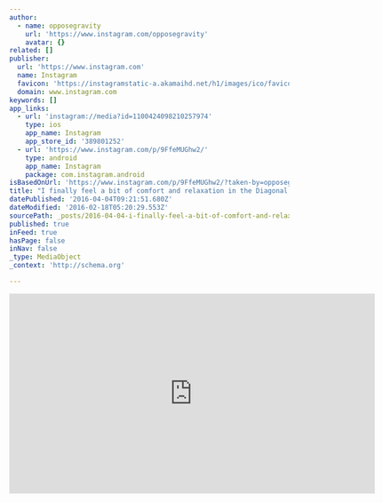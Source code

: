 ```yaml
---
author:
  - name: opposegravity
    url: 'https://www.instagram.com/opposegravity'
    avatar: {}
related: []
publisher:
  url: 'https://www.instagram.com'
  name: Instagram
  favicon: 'https://instagramstatic-a.akamaihd.net/h1/images/ico/favicon.ico/7cdab0872b15.ico'
  domain: www.instagram.com
keywords: []
app_links:
  - url: 'instagram://media?id=1100424098210257974'
    type: ios
    app_name: Instagram
    app_store_id: '389801252'
  - url: 'https://www.instagram.com/p/9FfeMUGhw2/'
    type: android
    app_name: Instagram
    package: com.instagram.android
isBasedOnUrl: 'https://www.instagram.com/p/9FfeMUGhw2/?taken-by=opposegravity'
title: "I finally feel a bit of comfort and relaxation in the Diagonal stretch! This has taken me a more than a few months to be able to stay for any length of time. This move even helped repair my knee that had ached for years try I dare you! Big movements are coming soon I can see it all coming together #goals Don't forget tonights class @traininggroundbkk it's all grip strength. If you cannot control your own weight suspended in space your pulling game is going to suffer. Come tonight and learn how to take your pulling strength to the next level! #Bangkok #Thailand #calisthenics #gymnasticbodies #movementculture #movementpuzzle"
datePublished: '2016-04-04T09:21:51.680Z'
dateModified: '2016-02-18T05:20:29.553Z'
sourcePath: _posts/2016-04-04-i-finally-feel-a-bit-of-comfort-and-relaxation-in-the-diagon.md
published: true
inFeed: true
hasPage: false
inNav: false
_type: MediaObject
_context: 'http://schema.org'

---
```

<iframe src="https://cdn.embedly.com/widgets/media.html?src=http%3A%2F%2Fscontent.cdninstagram.com%2Ft50.2886-16%2F12126107_937217533010358_843982036_n.mp4&amp;src_secure=1&amp;url=https%3A%2F%2Fwww.instagram.com%2Fp%2F9FfeMUGhw2%2F&amp;image=https%3A%2F%2Fscontent.cdninstagram.com%2Ft51.2885-15%2Fe15%2F12144246_770331183101733_122696228_n.jpg%3Fig_cache_key%3DMTEwMDQyNDA5ODIxMDI1Nzk3NA%253D%253D.2&amp;key=b7d04c9b404c499eba89ee7072e1c4f7&amp;type=video%2Fmp4&amp;schema=instagram" width="658" height="360" scrolling="no" frameborder="0" allowfullscreen="allowfullscreen" style=""></iframe>